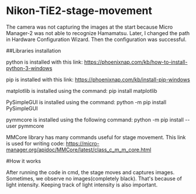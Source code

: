 # Nikon-TiE2-stage-movement

The camera was not capturing the images at the start because Micro Manager-2 was not able to recognize Hamamatsu. Later, I changed the path in Hardware Configuration Wizard. Then the configuration was successful.

##Libraries installation

python is installed with this link: https://phoenixnap.com/kb/how-to-install-python-3-windows

pip is installed with this link: https://phoenixnap.com/kb/install-pip-windows

matplotlib is installed using the command:  pip install matplotlib

PySimpleGUI is installed using the command:  python -m pip install PySimpleGUI

pymmcore is installed using the following command:  python -m pip install --user pymmcore
     
MMCore library has many commands useful for stage movement. This link is used for writing code:  https://micro-manager.org/apidoc/MMCore/latest/class_c_m_m_core.html

#How it works

After running the code in cmd, the stage moves and captures images. Sometimes, we observe no images(completely black). That's because of light intensity. Keeping track of light intensity is also important. 

